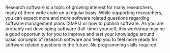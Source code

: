 Research software is a topic of growing interest for many researchers, many of them write code on a regular basis. While supporting researchers, you can expect more and more software related questions regarding software management plans (SMPs) or how to publish software. As you are probably not developing software (full-time) yourself, this workshop may be a good opportunity for you to improve and test your knowledge around basic concepts of research software and help you to feel more ready for software related questions in the future. No programming skills required!